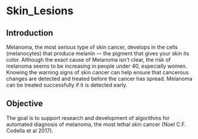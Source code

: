 # Skin_Lesions

## Introduction
Melanoma, the most serious type of skin cancer, develops in the cells (melanocytes) that produce melanin — the pigment that gives your skin its color.
Although the exact cause of Melanoma isn't clear, the risk of melanoma seems to be increasing in people under 40, especially women. 
Knowing the warning signs of skin cancer can help ensure that cancerous changes are detected and treated before the cancer has spread. 
Melanoma can be treated successfully if it is detected early.

## Objective
The goal is to support research and development of algorithms for automated diagnosis of melanoma, the most lethal skin cancer (Noel C.F. Codella et al 2017).
